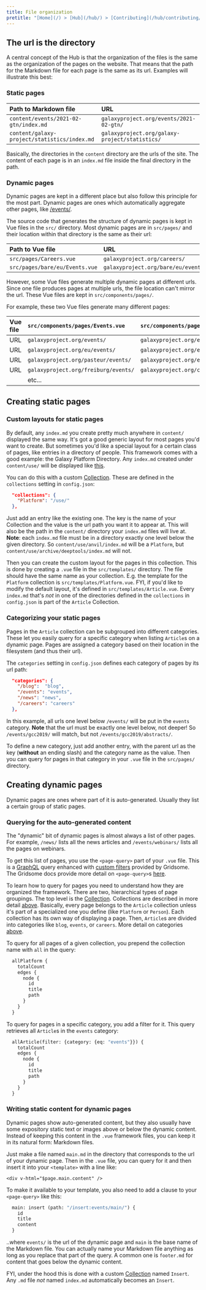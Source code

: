 ```yaml
---
title: File organization
pretitle: "[Home](/) > [Hub](/hub/) > [Contributing](/hub/contributing/) > [File Organization](/hub/contributing/file-organization/)"
---
```


## The url is the directory

A central concept of the Hub is that the organization of the files is the same as the organization of the pages on the website. That means that the path for the Markdown file for each page is the same as its url. Examples will illustrate this best:

<a name="page-layout-template"></a>
<div class="compact">

### Static pages

| Path to Markdown file                        | URL                                            |
|:---------------------------------------------|:-----------------------------------------------|
| `content/events/2021-02-gtn/index.md`        | `galaxyproject.org/events/2021-02-gtn/`        |
| `content/galaxy-project/statistics/index.md` | `galaxyproject.org/galaxy-project/statistics/` |

</div>

Basically, the directories in the `content` directory are the urls of the site. The content of each page is in an `index.md` file inside the final directory in the path.

### Dynamic pages

Dynamic pages are kept in a different place but also follow this principle for the most part. Dynamic pages are ones which automatically aggregate other pages, like [/events/](https://galaxyproject.org/events/).

The source code that generates the structure of dynamic pages is kept in Vue files in the `src/` directory. Most dynamic pages are in `src/pages/` and their location within that directory is the same as their url:

<div class="compact">

| Path to Vue file               | URL                                 |
|:-------------------------------|:------------------------------------|
| `src/pages/Careers.vue`        | `galaxyproject.org/careers/`        |
| `src/pages/bare/eu/Events.vue` | `galaxyproject.org/bare/eu/events/` |

</div>

However, some Vue files generate multiple dynamic pages at different urls. Since one file produces pages at multiple urls, the file location can't mirror the url. These Vue files are kept in `src/components/pages/`.

For example, these two Vue files generate many different pages:

<div class="compact">

| Vue file | `src/components/pages/Events.vue`    | `src/components/pages/TaggedEvents.vue`       |
|:---------|:-------------------------------------|:----------------------------------------------|
| URL      | `galaxyproject.org/events/`          | `galaxyproject.org/events/cofests/`           |
| URL      | `galaxyproject.org/eu/events/`       | `galaxyproject.org/events/webinars/`          |
| URL      | `galaxyproject.org/pasteur/events/`  | `galaxyproject.org/events/cofests/papercuts/` |
| URL      | `galaxyproject.org/freiburg/events/` | `galaxyproject.org/community/devroundtable/`  |
|          |  etc...                              |                                               |

</div>

## Creating static pages

### Custom layouts for static pages

By default, any `index.md` you create pretty much anywhere in `content/` displayed the same way. It's got a good generic layout for most pages you'd want to create. But sometimes you'd like a special layout for a certain class of pages, like entries in a directory of people. This framework comes with a good example: the Galaxy Platform Directory. Any `index.md` created under `content/use/` will be displayed like [this](https://galaxyproject.org/use/globus-genomics/).

You can do this with a custom [Collection](https://gridsome.org/docs/collections/). These are defined in the `collections` setting in `config.json`:
```json
  "collections": {
    "Platform": "/use/"
  },
```
Just add an entry like the existing one. The key is the name of your Collection and the value is the url path you want it to appear at. This will also be the path in the `content/` directory your `index.md` files will live at. **Note**: each `index.md` file must be in a directory exactly one level below the given directory. So `content/use/anvil/index.md` will be a `Platform`, but `content/use/archive/deeptools/index.md` will not.

Then you can create the custom layout for the pages in this collection. This is done by creating a `.vue` file in the `src/templates/` directory. The file should have the same name as your collection. E.g. the template for the `Platform` collection is `src/templates/Platform.vue`. FYI, if you'd like to modify the default layout, it's defined in `src/templates/Article.vue`. Every `index.md` that's *not* in one of the directories defined in the `collections` in `config.json` is part of the `Article` Collection.

### Categorizing your static pages

Pages in the `Article` collection can be subgrouped into different categories. These let you easily query for a specific category when listing `Article`s on a dynamic page. Pages are assigned a category based on their location in the filesystem (and thus their url).

The `categories` setting in `config.json` defines each category of pages by its url path:
```json
  "categories": {
    "/blog":  "blog",
    "/events": "events",
    "/news": "news",
    "/careers": "careers"
  },
```
In this example, all urls one level below `/events/` will be put in the `events` category. **Note** that the url must be exactly one level below, not deeper! So `/events/gcc2019/` will match, but not `/events/gcc2019/abstracts/`.

To define a new category, just add another entry, with the parent url as the key (**without** an ending slash) and the category name as the value. Then you can query for pages in that category in your `.vue` file in the `src/pages/` directory.

## Creating dynamic pages

Dynamic pages are ones where part of it is auto-generated. Usually they list a certain group of static pages.

### Querying for the auto-generated content

The "dynamic" bit of dynamic pages is almost always a list of other pages. For example, `/news/` lists all the news articles and `/events/webinars/` lists all the pages on webinars.

To get this list of pages, you use the `<page-query>` part of your `.vue` file. This is a [GraphQL](https://graphql.org/) query enhanced with [custom filters](https://gridsome.org/docs/filtering-data/) provided by Gridsome. The Gridsome docs provide more detail on `<page-query>`s [here](https://gridsome.org/docs/querying-data/).

To learn how to query for pages you need to understand how they are organized the framework. There are two, hierarchical types of page groupings. The top level is the [Collection](https://gridsome.org/docs/collections/). Collections are described in more detail [above](#custom-layouts-for-static-pages). Basically, every page belongs to the `Article` collection unless it's part of a specialized one you define (like `Platform` or `Person`). Each collection has its own way of displaying a page. Then, `Article`s are divided into categories like `blog`, `events`, or `careers`. More detail on categories [above](#categorizing-your-static-pages).

To query for all pages of a given collection, you prepend the collection name with `all` in the query:
```graphql
  allPlatform {
    totalCount
    edges {
      node {
        id
        title
        path
      }
    }
  }
```
To query for pages in a specific category, you add a filter for it. This query retrieves all `Article`s in the `events` category:
```graphql
  allArticle(filter: {category: {eq: "events"}}) {
    totalCount
    edges {
      node {
        id
        title
        path
      }
    }
  }
```

### Writing static content for dynamic pages

Dynamic pages show auto-generated content, but they also usually have some expository static text or images above or below the dynamic content. Instead of keeping this content in the `.vue` framework files, you can keep it in its natural form: Markdown files.

Just make a file named `main.md` in the directory that corresponds to the url of your dynamic page. Then in the `.vue` file, you can query for it and then insert it into your `<template>` with a line like:
```vue
<div v-html="$page.main.content" />
```
To make it available to your template, you also need to add a clause to your `<page-query>` like this:
```graphql
  main: insert (path: "/insert:events/main/") {
    id
    title
    content
  }
```
..where `events/` is the url of the dynamic page and `main` is the base name of the Markdown file. You can actually name your Markdown file anything as long as you replace that part of the query. A common one is `footer.md` for content that goes below the dynamic content.

FYI, under the hood this is done with a custom [Collection](https://gridsome.org/docs/collections/) named `Insert`. Any `.md` file *not* named `index.md` automatically becomes an `Insert`.
